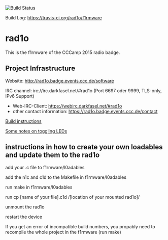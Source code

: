 ![Build Status](https://travis-ci.org/rad1o/f1rmware.svg)

Build Log: https://travis-ci.org/rad1o/f1rmware

# rad1o

This is the f1rmware of the CCCamp 2015 radio badge.

## Project Infrastructure
Website: http://rad1o.badge.events.ccc.de/software

IRC channel: irc://irc.darkfasel.net/#rad1o (Port 6697 oder 9999, TLS-only, IPv6 Support)
 * Web-IRC-Client: https://webirc.darkfasel.net/#rad1o
 * other contact information:  https://rad1o.badge.events.ccc.de/contact


[Build instructions](doc/build.md)

[Some notes on toggling LEDs](doc/debugging.md)


## instructions in how to create your own loadables and update them to the rad1o

add your .c file to f1rmware/l0adables

add the n1c and c1d to the Makefile in f1rmware/l0adables

run make in f1rmware/l0adables

run cp [name of your file].c1d /[location of your mounted rad1o]/

unmount the rad1o

restart the device




If you get an error of incompatible build numbers, you propably need to recompile the whole project in the f1rmware (run make) 
